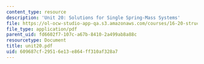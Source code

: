 ```yaml
---
content_type: resource
description: 'Unit 20: Solutions for Single Spring-Mass Systems'
file: https://ol-ocw-studio-app-qa.s3.amazonaws.com/courses/16-20-structural-mechanics-fall-2002/609687cf29516e13e864ff310af328a7_unit20.pdf
file_type: application/pdf
parent_uid: fd6602f7-107c-a67b-8410-2a499ab8a88c
resourcetype: Document
title: unit20.pdf
uid: 609687cf-2951-6e13-e864-ff310af328a7
---
```

